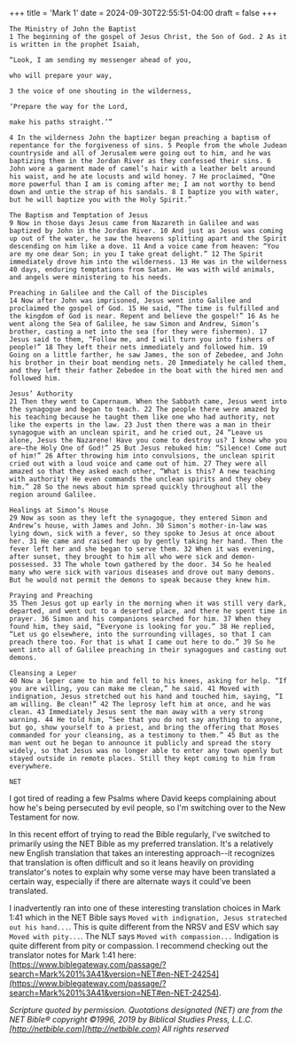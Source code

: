 +++
title = 'Mark 1'
date = 2024-09-30T22:55:51-04:00
draft = false
+++

```
The Ministry of John the Baptist
1 The beginning of the gospel of Jesus Christ, the Son of God. 2 As it is written in the prophet Isaiah,

“Look, I am sending my messenger ahead of you,

who will prepare your way,

3 the voice of one shouting in the wilderness,

‘Prepare the way for the Lord,

make his paths straight.’”

4 In the wilderness John the baptizer began preaching a baptism of repentance for the forgiveness of sins. 5 People from the whole Judean countryside and all of Jerusalem were going out to him, and he was baptizing them in the Jordan River as they confessed their sins. 6 John wore a garment made of camel’s hair with a leather belt around his waist, and he ate locusts and wild honey. 7 He proclaimed, “One more powerful than I am is coming after me; I am not worthy to bend down and untie the strap of his sandals. 8 I baptize you with water, but he will baptize you with the Holy Spirit.”

The Baptism and Temptation of Jesus
9 Now in those days Jesus came from Nazareth in Galilee and was baptized by John in the Jordan River. 10 And just as Jesus was coming up out of the water, he saw the heavens splitting apart and the Spirit descending on him like a dove. 11 And a voice came from heaven: “You are my one dear Son; in you I take great delight.” 12 The Spirit immediately drove him into the wilderness. 13 He was in the wilderness 40 days, enduring temptations from Satan. He was with wild animals, and angels were ministering to his needs.

Preaching in Galilee and the Call of the Disciples
14 Now after John was imprisoned, Jesus went into Galilee and proclaimed the gospel of God. 15 He said, “The time is fulfilled and the kingdom of God is near. Repent and believe the gospel!” 16 As he went along the Sea of Galilee, he saw Simon and Andrew, Simon’s brother, casting a net into the sea (for they were fishermen). 17 Jesus said to them, “Follow me, and I will turn you into fishers of people!” 18 They left their nets immediately and followed him. 19 Going on a little farther, he saw James, the son of Zebedee, and John his brother in their boat mending nets. 20 Immediately he called them, and they left their father Zebedee in the boat with the hired men and followed him.

Jesus’ Authority
21 Then they went to Capernaum. When the Sabbath came, Jesus went into the synagogue and began to teach. 22 The people there were amazed by his teaching because he taught them like one who had authority, not like the experts in the law. 23 Just then there was a man in their synagogue with an unclean spirit, and he cried out, 24 “Leave us alone, Jesus the Nazarene! Have you come to destroy us? I know who you are—the Holy One of God!” 25 But Jesus rebuked him: “Silence! Come out of him!” 26 After throwing him into convulsions, the unclean spirit cried out with a loud voice and came out of him. 27 They were all amazed so that they asked each other, “What is this? A new teaching with authority! He even commands the unclean spirits and they obey him.” 28 So the news about him spread quickly throughout all the region around Galilee.

Healings at Simon’s House
29 Now as soon as they left the synagogue, they entered Simon and Andrew’s house, with James and John. 30 Simon’s mother-in-law was lying down, sick with a fever, so they spoke to Jesus at once about her. 31 He came and raised her up by gently taking her hand. Then the fever left her and she began to serve them. 32 When it was evening, after sunset, they brought to him all who were sick and demon-possessed. 33 The whole town gathered by the door. 34 So he healed many who were sick with various diseases and drove out many demons. But he would not permit the demons to speak because they knew him.

Praying and Preaching
35 Then Jesus got up early in the morning when it was still very dark, departed, and went out to a deserted place, and there he spent time in prayer. 36 Simon and his companions searched for him. 37 When they found him, they said, “Everyone is looking for you.” 38 He replied, “Let us go elsewhere, into the surrounding villages, so that I can preach there too. For that is what I came out here to do.” 39 So he went into all of Galilee preaching in their synagogues and casting out demons.

Cleansing a Leper
40 Now a leper came to him and fell to his knees, asking for help. “If you are willing, you can make me clean,” he said. 41 Moved with indignation, Jesus stretched out his hand and touched him, saying, “I am willing. Be clean!” 42 The leprosy left him at once, and he was clean. 43 Immediately Jesus sent the man away with a very strong warning. 44 He told him, “See that you do not say anything to anyone, but go, show yourself to a priest, and bring the offering that Moses commanded for your cleansing, as a testimony to them.” 45 But as the man went out he began to announce it publicly and spread the story widely, so that Jesus was no longer able to enter any town openly but stayed outside in remote places. Still they kept coming to him from everywhere.

NET
```

I got tired of reading a few Psalms where David keeps complaining about how he's being persecuted by evil people, so I'm switching over to the New Testament for now. 

In this recent effort of trying to read the Bible regularly, I've switched to primarily using the NET Bible as my preferred translation. It's a relatively new English translation that takes an interesting approach--it recognizes that translation is often difficult and so it leans heavily on providing translator's notes to explain why some verse may have been translated a certain way, especially if there are alternate ways it could've been translated. 

I inadvertently ran into one of these interesting translation choices in Mark 1:41 which in the NET Bible says `Moved with indignation, Jesus strateched out his hand...`. This is quite different from the NRSV and ESV which say `Moved with pity...`. The NLT says `Moved with compassion...` Indigation is quite different from pity or compassion. I recommend checking out the translator notes for Mark 1:41 here: [https://www.biblegateway.com/passage/?search=Mark%201%3A41&version=NET#en-NET-24254](https://www.biblegateway.com/passage/?search=Mark%201%3A41&version=NET#en-NET-24254).


_Scripture quoted by permission. Quotations designated (NET) are from the NET Bible® copyright ©1996, 2019 by Biblical Studies Press, L.L.C. [http://netbible.com](http://netbible.com) All rights reserved_